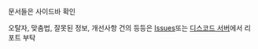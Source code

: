 ﻿문서들은 사이드바 확인

오탈자, 맞춤법, 잘못된 정보, 개선사항 건의 등등은 [Issues](https://github.com/DominoKorean/doc-blog/issues)또는
[디스코드 서버](https://discord.gg/D5zEJx3AFE)에서 리포트 부탁
